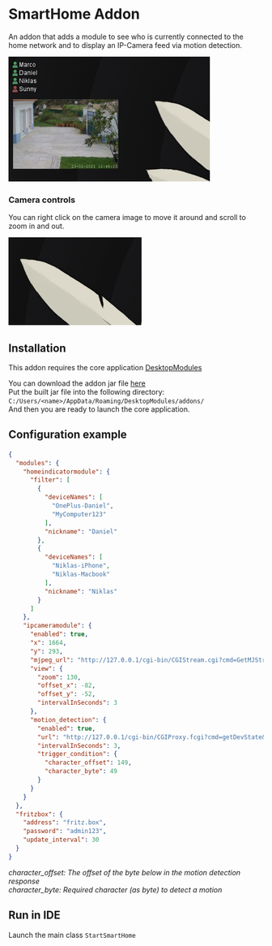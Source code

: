 # SmartHome Addon
An addon that adds a module to see who is currently connected to the home network and to display an IP-Camera feed via motion detection.<br>

![Preview](.github/assets/preview.png)

### Camera controls
You can right click on the camera image to move it around and scroll to zoom in and out.<br>

![FreeView](.github/assets/free_view.gif)

## Installation
This addon requires the core application [DesktopModules](https://github.com/LabyStudio/desktopmodules)

You can download the addon jar file [here](https://github.com/LabyStudio/smarthome-addon/releases/) <br>
Put the built jar file into the following directory: ``C:/Users/<name>/AppData/Roaming/DesktopModules/addons/``<br>
And then you are ready to launch the core application.

## Configuration example
```json
{
  "modules": {
    "homeindicatormodule": {
      "filter": [
        {
          "deviceNames": [
            "OnePlus-Daniel",
            "MyComputer123"
          ],
          "nickname": "Daniel"
        },
        {
          "deviceNames": [
            "Niklas-iPhone",
            "Niklas-Macbook"
          ],
          "nickname": "Niklas"
        }
      ]
    },
    "ipcameramodule": {
      "enabled": true,
      "x": 1664,
      "y": 293,
      "mjpeg_url": "http://127.0.0.1/cgi-bin/CGIStream.cgi?cmd=GetMJStream&loginstuff",
      "view": {
        "zoom": 130,
        "offset_x": -82,
        "offset_y": -52,
        "intervalInSeconds": 3
      },
      "motion_detection": {
        "enabled": true,
        "url": "http://127.0.0.1/cgi-bin/CGIProxy.fcgi?cmd=getDevState&loginstuff",
        "intervalInSeconds": 3,
        "trigger_condition": {
          "character_offset": 149,
          "character_byte": 49
        }
      }
    }
  },
  "fritzbox": {
    "address": "fritz.box",
    "password": "admin123",
    "update_interval": 30
  }
}
```

*character_offset: The offset of the byte below in the motion detection response*<br>
*character_byte: Required character (as byte) to detect a motion*

## Run in IDE
Launch the main class ``StartSmartHome``